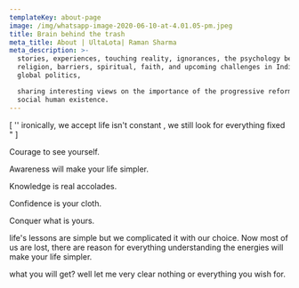```yaml
---
templateKey: about-page
image: /img/whatsapp-image-2020-06-10-at-4.01.05-pm.jpeg
title: Brain behind the trash
meta_title: About | UltaLota| Raman Sharma
meta_description: >-
  stories, experiences, touching reality, ignorances, the psychology behind,
  religion, barriers, spiritual, faith, and upcoming challenges in Indian and
  global politics,

  sharing interesting views on the importance of the progressive reforms in
  social human existence.
---
```

\[ '' ironically, we accept life isn't constant , we still look for everything fixed " ]

Courage to see yourself.

Awareness will make your life simpler.

Knowledge is real accolades.

Confidence is your cloth.

Conquer what is yours.

life's lessons are simple but we complicated it with our choice. Now most of us are lost, there are reason for everything understanding the energies will make your life simpler. 

what you will get? well let me very clear nothing or everything you wish for.